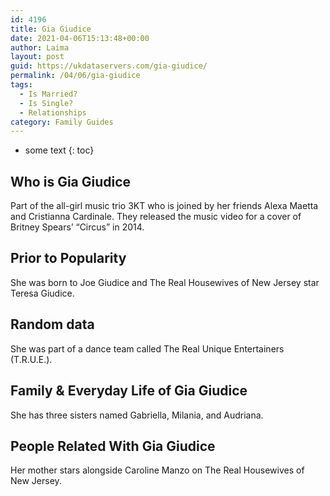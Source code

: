 ```yaml
---
id: 4196
title: Gia Giudice
date: 2021-04-06T15:13:48+00:00
author: Laima
layout: post
guid: https://ukdataservers.com/gia-giudice/
permalink: /04/06/gia-giudice
tags:
  - Is Married?
  - Is Single?
  - Relationships
category: Family Guides
---
```


* some text
{: toc}


## Who is Gia Giudice
                  
                  
                  
Part of the all-girl music trio 3KT who is joined by her friends Alexa Maetta and Cristianna Cardinale. They released the music video for a cover of Britney Spears&#8217; &#8220;Circus&#8221; in 2014.
                  
              
            
              
            
                
                
                
## Prior to Popularity
                  
                  
                  
She was born to Joe Giudice and The Real Housewives of New Jersey star Teresa Giudice.
                  
              
            
              
            
                
                
                
## Random data
                  
                  
                  
She was part of a dance team called The Real Unique Entertainers (T.R.U.E.).
                  
              
            
              
            
                
                
                
## Family & Everyday Life of Gia Giudice
                  
                  
                  
She has three sisters named Gabriella, Milania, and Audriana.
                  
              
            
              
            
                
                
                
## People Related With Gia Giudice
                  
                  
                  
Her mother stars alongside Caroline Manzo on The Real Housewives of New Jersey.
                  
              
            
              
            
                
              
            
              
              
            
            
              
            
          
          
          